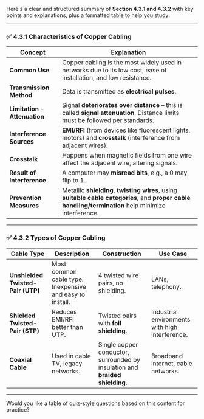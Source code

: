 Here's a clear and structured summary of **Section 4.3.1 and 4.3.2** with key points and explanations, plus a formatted table to help you study:

---

### ✅ **4.3.1 Characteristics of Copper Cabling**

| Concept                      | Explanation                                                                                                                                            |
| ---------------------------- | ------------------------------------------------------------------------------------------------------------------------------------------------------ |
| **Common Use**               | Copper cabling is the most widely used in networks due to its low cost, ease of installation, and low resistance.                                      |
| **Transmission Method**      | Data is transmitted as **electrical pulses**.                                                                                                          |
| **Limitation - Attenuation** | Signal **deteriorates over distance** – this is called **signal attenuation**. Distance limits must be followed per standards.                         |
| **Interference Sources**     | **EMI/RFI** (from devices like fluorescent lights, motors) and **crosstalk** (interference from adjacent wires).                                       |
| **Crosstalk**                | Happens when magnetic fields from one wire affect the adjacent wire, altering signals.                                                                 |
| **Result of Interference**   | A computer may **misread bits**, e.g., a 0 may flip to 1.                                                                                              |
| **Prevention Measures**      | Metallic **shielding**, **twisting wires**, using **suitable cable categories**, and **proper cable handling/termination** help minimize interference. |

---

### ✅ **4.3.2 Types of Copper Cabling**

| Cable Type                        | Description                                              | Construction                                                                 | Use Case                                        |
| --------------------------------- | -------------------------------------------------------- | ---------------------------------------------------------------------------- | ----------------------------------------------- |
| **Unshielded Twisted-Pair (UTP)** | Most common cable type. Inexpensive and easy to install. | 4 twisted wire pairs, no shielding.                                          | LANs, telephony.                                |
| **Shielded Twisted-Pair (STP)**   | Reduces EMI/RFI better than UTP.                         | Twisted pairs with **foil shielding**.                                       | Industrial environments with high interference. |
| **Coaxial Cable**                 | Used in cable TV, legacy networks.                       | Single copper conductor, surrounded by insulation and **braided shielding**. | Broadband internet, cable networks.             |

---

Would you like a table of quiz-style questions based on this content for practice?
